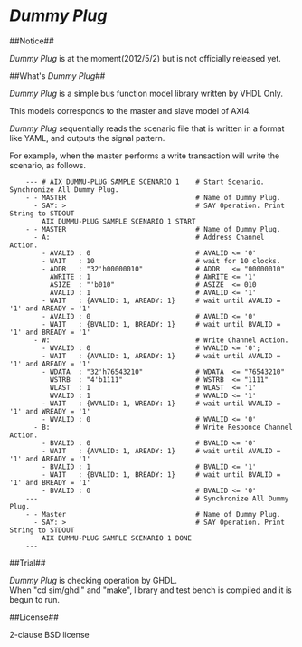 *Dummy Plug*
============

##Notice##

*Dummy Plug* is at the moment(2012/5/2) but is not officially released yet.

##What's *Dummy Plug*##

*Dummy Plug* is a simple bus function model library written by VHDL Only.  

This models corresponds to the master and slave model of AXI4. 

*Dummy Plug* sequentially reads the scenario file that is written in a format like YAML, 
and outputs the signal pattern.

For example, when the master performs a write transaction will write the scenario, as follows.

        --- # AIX DUMMU-PLUG SAMPLE SCENARIO 1    # Start Scenario. Synchronize All Dummy Plug.
        - - MASTER                                # Name of Dummy Plug.
          - SAY: >                                # SAY Operation. Print String to STDOUT
            AIX DUMMU-PLUG SAMPLE SCENARIO 1 START
        - - MASTER                                # Name of Dummy Plug.
          - A:                                    # Address Channel Action.
            - AVALID : 0                          # AVALID <= '0'
            - WAIT   : 10                         # wait for 10 clocks.
            - ADDR   : "32'h00000010"             # ADDR   <= "00000010"
              AWRITE : 1                          # AWRITE <= '1'
              ASIZE  : "'b010"                    # ASIZE  <= 010
              AVALID : 1                          # AVALID <= '1'
            - WAIT   : {AVALID: 1, AREADY: 1}     # wait until AVALID = '1' and AREADY = '1'
            - AVALID : 0                          # AVALID <= '0'
            - WAIT   : {BVALID: 1, BREADY: 1}     # wait until BVALID = '1' and BREADY = '1'
          - W:                                    # Write Channel Action.
            - WVALID : 0                          # WVALID <= '0';
            - WAIT   : {AVALID: 1, AREADY: 1}     # wait until AVALID = '1' and AREADY = '1'
            - WDATA  : "32'h76543210"             # WDATA  <= "76543210"
              WSTRB  : "4'b1111"                  # WSTRB  <= "1111"
              WLAST  : 1                          # WLAST  <= '1'
              WVALID : 1                          # WVALID <= '1'
            - WAIT   : {WVALID: 1, WREADY: 1}     # wait until WVALID = '1' and WREADY = '1'
            - WVALID : 0                          # WVALID <= '0'
          - B:                                    # Write Responce Channel Action.
            - BVALID : 0                          # BVALID <= '0'
            - WAIT   : {AVALID: 1, AREADY: 1}     # wait until AVALID = '1' and AREADY = '1'
            - BVALID : 1                          # BVALID <= '1'
            - WAIT   : {BVALID: 1, BREADY: 1}     # wait until BVALID = '1' and BREADY = '1'
            - BVALID : 0                          # BVALID <= '0'
        ---                                       # Synchronize All Dummy Plug.
        - - Master                                # Name of Dummy Plug.
          - SAY: >                                # SAY Operation. Print String to STDOUT
            AIX DUMMU-PLUG SAMPLE SCENARIO 1 DONE
        ---

##Trial##

*Dummy Plug* is checking operation by GHDL.  
When "cd sim/ghdl" and "make",  library and test bench is compiled and it is begun to run.

##License##

2-clause BSD license


